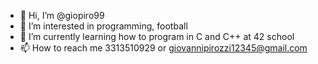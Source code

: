 - 👋 Hi, I’m @giopiro99
- 👀 I’m interested in programming, football
- 🌱 I’m currently learning how to program in C and C++ at 42 school
- 📫 How to reach me 3313510929 or giovannipirozzi12345@gmail.com


